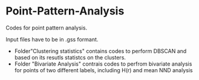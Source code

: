 # Point-Pattern-Analysis
Codes for point pattern analysis. 

Input files have to be in .gss formant. 

- Folder"Clustering statistics" contains codes to perform DBSCAN and based on its resutls statistcs on the clusters.
- Folder "Bivariate Analysis" contrais codes to perfrom bivariate analysis for points of two different labels, including H(r) and mean NND analysis
